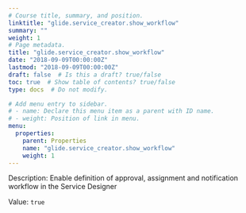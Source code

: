 ```yaml
---
# Course title, summary, and position.
linktitle: "glide.service_creator.show_workflow"
summary: ""
weight: 1
# Page metadata.
title: "glide.service_creator.show_workflow"
date: "2018-09-09T00:00:00Z"
lastmod: "2018-09-09T00:00:00Z"
draft: false  # Is this a draft? true/false
toc: true  # Show table of contents? true/false
type: docs  # Do not modify.

# Add menu entry to sidebar.
# - name: Declare this menu item as a parent with ID name.
# - weight: Position of link in menu.
menu:
  properties:
    parent: Properties
    name: "glide.service_creator.show_workflow"
    weight: 1
---
```


Description: Enable definition of approval, assignment and notification workflow in the Service Designer


Value: `true`